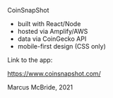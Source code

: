 CoinSnapShot

- built with React/Node
- hosted via Amplify/AWS
- data via CoinGecko API
- mobile-first design (CSS only)

Link to the app:

https://www.coinsnapshot.com/

Marcus McBride, 2021
